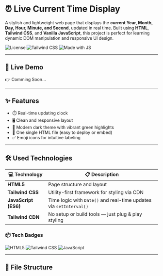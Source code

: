 # ⏰ Live Current Time Display

A stylish and lightweight web page that displays the **current Year, Month, Day, Hour, Minute, and Second**, updated in real time. Built using **HTML**, **Tailwind CSS**, and **Vanilla JavaScript**, this project is perfect for learning dynamic DOM manipulation and responsive UI design.

![License](https://img.shields.io/badge/license-MIT-green)
![Tailwind CSS](https://img.shields.io/badge/styled%20with-TailwindCSS-blue)
![Made with JS](https://img.shields.io/badge/made%20with-JavaScript-yellow)

---

## 🚀 Live Demo

👉 Comming Soon...

---

## ✨ Features

- ⏱️ Real-time updating clock
- 🖥️ Clean and responsive layout
- 🎨 Modern dark theme with vibrant green highlights
- 📄 One single HTML file (easy to deploy or embed)
- ✅ Emoji icons for intuitive labeling

---

## 🛠️ Used Technologies

| 💻 Technology       | 📋 Description                                          |
|---------------------|---------------------------------------------------------|
| **HTML5**           | Page structure and layout                               |
| **Tailwind CSS**    | Utility-first framework for styling via CDN             |
| **JavaScript (ES6)**| Time logic with `Date()` and real-time updates via `setInterval()` |
| **Tailwind CDN**    | No setup or build tools — just plug & play styling      |

### 📦 Tech Badges

![HTML5](https://img.shields.io/badge/HTML5-structure-orange)
![Tailwind CSS](https://img.shields.io/badge/Tailwind-CSS-blue)
![JavaScript](https://img.shields.io/badge/JavaScript-ES6-yellow)

---

## 📁 File Structure

